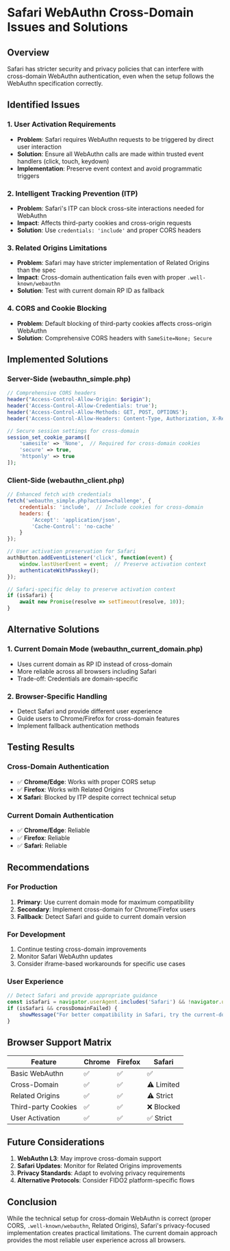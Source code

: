 # Safari WebAuthn Cross-Domain Issues and Solutions

## Overview
Safari has stricter security and privacy policies that can interfere with cross-domain WebAuthn authentication, even when the setup follows the WebAuthn specification correctly.

## Identified Issues

### 1. User Activation Requirements
- **Problem**: Safari requires WebAuthn requests to be triggered by direct user interaction
- **Solution**: Ensure all WebAuthn calls are made within trusted event handlers (click, touch, keydown)
- **Implementation**: Preserve event context and avoid programmatic triggers

### 2. Intelligent Tracking Prevention (ITP)
- **Problem**: Safari's ITP can block cross-site interactions needed for WebAuthn
- **Impact**: Affects third-party cookies and cross-origin requests
- **Solution**: Use `credentials: 'include'` and proper CORS headers

### 3. Related Origins Limitations
- **Problem**: Safari may have stricter implementation of Related Origins than the spec
- **Impact**: Cross-domain authentication fails even with proper `.well-known/webauthn`
- **Solution**: Test with current domain RP ID as fallback

### 4. CORS and Cookie Blocking
- **Problem**: Default blocking of third-party cookies affects cross-origin WebAuthn
- **Solution**: Comprehensive CORS headers with `SameSite=None; Secure`

## Implemented Solutions

### Server-Side (webauthn_simple.php)
```php
// Comprehensive CORS headers
header("Access-Control-Allow-Origin: $origin");
header('Access-Control-Allow-Credentials: true');
header('Access-Control-Allow-Methods: GET, POST, OPTIONS');
header('Access-Control-Allow-Headers: Content-Type, Authorization, X-Requested-With');

// Secure session settings for cross-domain
session_set_cookie_params([
    'samesite' => 'None',  // Required for cross-domain cookies
    'secure' => true,
    'httponly' => true
]);
```

### Client-Side (webauthn_client.php)
```javascript
// Enhanced fetch with credentials
fetch('webauthn_simple.php?action=challenge', {
    credentials: 'include',  // Include cookies for cross-domain
    headers: {
        'Accept': 'application/json',
        'Cache-Control': 'no-cache'
    }
});

// User activation preservation for Safari
authButton.addEventListener('click', function(event) {
    window.lastUserEvent = event;  // Preserve activation context
    authenticateWithPasskey();
});

// Safari-specific delay to preserve activation context
if (isSafari) {
    await new Promise(resolve => setTimeout(resolve, 10));
}
```

## Alternative Solutions

### 1. Current Domain Mode (webauthn_current_domain.php)
- Uses current domain as RP ID instead of cross-domain
- More reliable across all browsers including Safari
- Trade-off: Credentials are domain-specific

### 2. Browser-Specific Handling
- Detect Safari and provide different user experience
- Guide users to Chrome/Firefox for cross-domain features
- Implement fallback authentication methods

## Testing Results

### Cross-Domain Authentication
- ✅ **Chrome/Edge**: Works with proper CORS setup
- ✅ **Firefox**: Works with Related Origins
- ❌ **Safari**: Blocked by ITP despite correct technical setup

### Current Domain Authentication  
- ✅ **Chrome/Edge**: Reliable
- ✅ **Firefox**: Reliable  
- ✅ **Safari**: Reliable

## Recommendations

### For Production
1. **Primary**: Use current domain mode for maximum compatibility
2. **Secondary**: Implement cross-domain for Chrome/Firefox users
3. **Fallback**: Detect Safari and guide to current domain version

### For Development
1. Continue testing cross-domain improvements
2. Monitor Safari WebAuthn updates
3. Consider iframe-based workarounds for specific use cases

### User Experience
```javascript
// Detect Safari and provide appropriate guidance
const isSafari = navigator.userAgent.includes('Safari') && !navigator.userAgent.includes('Chrome');
if (isSafari && crossDomainFailed) {
    showMessage("For better compatibility in Safari, try the current-domain version");
}
```

## Browser Support Matrix

| Feature | Chrome | Firefox | Safari |
|---------|--------|---------|--------|
| Basic WebAuthn | ✅ | ✅ | ✅ |
| Cross-Domain | ✅ | ✅ | ⚠️ Limited |
| Related Origins | ✅ | ✅ | ⚠️ Strict |
| Third-party Cookies | ✅ | ✅ | ❌ Blocked |
| User Activation | ✅ | ✅ | ✅ Strict |

## Future Considerations

1. **WebAuthn L3**: May improve cross-domain support
2. **Safari Updates**: Monitor for Related Origins improvements  
3. **Privacy Standards**: Adapt to evolving privacy requirements
4. **Alternative Protocols**: Consider FIDO2 platform-specific flows

## Conclusion

While the technical setup for cross-domain WebAuthn is correct (proper CORS, `.well-known/webauthn`, Related Origins), Safari's privacy-focused implementation creates practical limitations. The current domain approach provides the most reliable user experience across all browsers.
